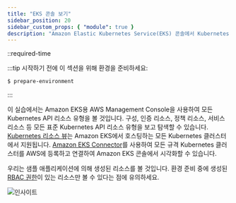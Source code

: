 ```yaml
---
title: "EKS 콘솔 보기"
sidebar_position: 20
sidebar_custom_props: { "module": true }
description: "Amazon Elastic Kubernetes Service(EKS) 콘솔에서 Kubernetes 리소스의 가시성을 확보합니다."
---
```


::required-time

:::tip 시작하기 전에
이 섹션을 위해 환경을 준비하세요:

```bash timeout=300 wait=30
$ prepare-environment
```

:::

이 실습에서는 Amazon EKS용 AWS Management Console을 사용하여 모든 Kubernetes API 리소스 유형을 볼 것입니다. 구성, 인증 리소스, 정책 리소스, 서비스 리소스 등 모든 표준 Kubernetes API 리소스 유형을 보고 탐색할 수 있습니다. [Kubernetes 리소스 뷰](https://docs.aws.amazon.com/eks/latest/userguide/view-kubernetes-resources.html)는 Amazon EKS에서 호스팅하는 모든 Kubernetes 클러스터에서 지원됩니다. [Amazon EKS Connector](https://docs.aws.amazon.com/eks/latest/userguide/eks-connector.html)를 사용하여 모든 규격 Kubernetes 클러스터를 AWS에 등록하고 연결하여 Amazon EKS 콘솔에서 시각화할 수 있습니다.

우리는 샘플 애플리케이션에 의해 생성된 리소스를 볼 것입니다. 환경 준비 중에 생성된 [RBAC 권한](https://docs.aws.amazon.com/eks/latest/userguide/view-kubernetes-resources.html#view-kubernetes-resources-permissions)이 있는 리소스만 볼 수 있다는 점에 유의하세요.

![인사이트](/img/resource-view/eks-overview.jpg)
